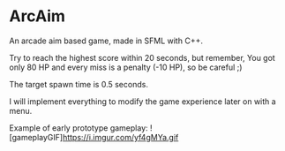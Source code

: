 # ArcAim
An arcade aim based game, made in SFML with C++.

Try to reach the highest score within 20 seconds, but remember, You got only 80 HP and every miss is a penalty (-10 HP), so be careful ;)

The target spawn time is 0.5 seconds.

I will implement everything to modify the game experience later on with a menu.

Example of early prototype gameplay:
![gameplayGIF]https://i.imgur.com/yf4gMYa.gif

